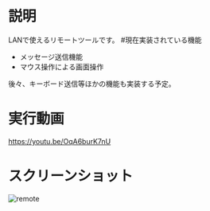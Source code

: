 # 説明
LANで使えるリモートツールです。
#現在実装されている機能
- メッセージ送信機能
- マウス操作による画面操作

後々、キーボード送信等ほかの機能も実装する予定。
# 実行動画
https://youtu.be/OqA6burK7nU
# スクリーンショット
![remote](https://user-images.githubusercontent.com/98020159/152095825-7c58b8ea-d1c5-49cc-9abf-43ab287710fc.png)

